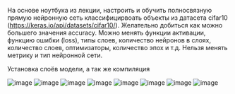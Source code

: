 На основе ноутбука из лекции, настроить и обучить полносвязную прямую нейронную сеть классифицирвоать объекты из датасета cifar10 (https://keras.io/api/datasets/cifar10/). Желательно добиться как можно большего значения accuracy. Можно менять функции активации, функцию ошибки (loss), типы слоев, количество нейронов в слоях, количество слоев, оптимизаторы, количество эпох и т.д. Нельзя менять метрику и тип нейронной сети.

Установка слоёв модели, а так же компиляция 

![image](https://github.com/alloe16/newmodel/assets/101383654/c1c8430d-82f7-47df-831a-942d02025d12)
![image](https://github.com/alloe16/newmodel/assets/101383654/bf20cf7a-bea9-4ac4-aab8-e6728511e22b)
![image](https://github.com/alloe16/newmodel/assets/101383654/36b60fd8-7622-4532-8779-f44502d691b9)
![image](https://github.com/alloe16/newmodel/assets/101383654/49ad0678-3660-42dc-bc1a-eee08b8f1c3f)
![image](https://github.com/alloe16/newmodel/assets/101383654/a777c15d-f3eb-4a9d-a7d2-9e5a325579db)
![image](https://github.com/alloe16/newmodel/assets/101383654/b89b6450-91fa-499a-aba4-d90c3260c8fa)
![image](https://github.com/alloe16/newmodel/assets/101383654/47a08fbe-4918-463b-a5ef-9148d4fae7d0)
![image](https://github.com/alloe16/newmodel/assets/101383654/fa8e0dc8-9773-412e-a6f3-a26dbb7b71ca)
